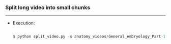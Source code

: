 ### Split long video into small chunks
----

- Execution:

    ```python

    $ python split_video.py -s anatomy_videos/General_embryology_Part-1.mp4 -d split_videos/ -t times.txt

    ```
